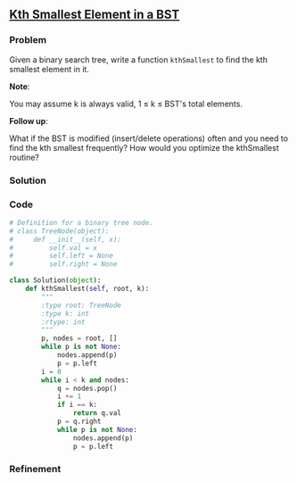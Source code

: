 ## [Kth Smallest Element in a BST](https://leetcode.com/problems/kth-smallest-element-in-a-bst/)

### Problem

Given a binary search tree, write a function `kthSmallest` to find the kth smallest element in it.

__Note__:

You may assume k is always valid, 1 ≤ k ≤ BST's total elements.

__Follow up__:

What if the BST is modified (insert/delete operations) often and you need to find the kth smallest frequently? How would you optimize the kthSmallest routine?

### Solution


### Code

``` Python
# Definition for a binary tree node.
# class TreeNode(object):
#     def __init__(self, x):
#         self.val = x
#         self.left = None
#         self.right = None

class Solution(object):
    def kthSmallest(self, root, k):
        """
        :type root: TreeNode
        :type k: int
        :rtype: int
        """
        p, nodes = root, []
        while p is not None:
            nodes.append(p)
            p = p.left
        i = 0
        while i < k and nodes:
            q = nodes.pop()
            i += 1
            if i == k:
                return q.val
            p = q.right
            while p is not None:
                nodes.append(p)
                p = p.left
```

### Refinement

